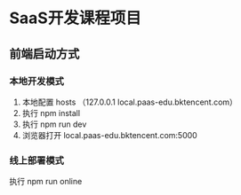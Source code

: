 # SaaS开发课程项目

## 前端启动方式

### 本地开发模式
1. 本地配置 hosts （127.0.0.1       local.paas-edu.bktencent.com）
2. 执行 npm install
3. 执行 npm run dev
4. 浏览器打开 local.paas-edu.bktencent.com:5000

### 线上部署模式
执行 npm run online
